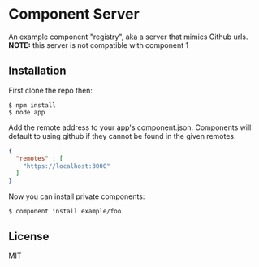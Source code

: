 
# Component Server

  An example component "registry", aka a server that mimics Github urls.  
  __NOTE:__ this server is not compatible with component 1

## Installation

  First clone the repo then:

```
$ npm install
$ node app
```

  Add the remote address to your app's component.json. Components will default to using github if they cannot be found in the given remotes.

```json
{
  "remotes" : [
    "https://localhost:3000"
  ]
}
```

  Now you can install private components:

```
$ component install example/foo
```

## License

  MIT
